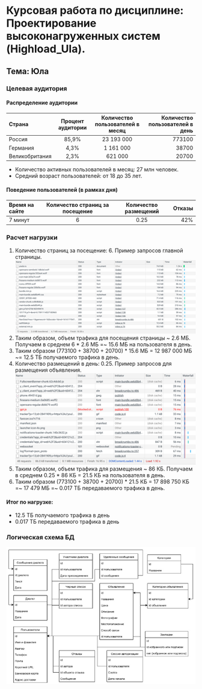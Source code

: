 # Курсовая работа по дисциплине: Проектирование высоконагруженных систем (Highload_Ula).
## Тема: Юла

### Целевая аудитория

#### Распределение аудитории
| Страна      | Процент аудитории |  Количество пользователей в месяц   | Количество пользователей в день |
| :---        |    :----:   |        :----:   | ---:|
| Россия      | 85,9%       | 23 193 000   | 773100 |
| Германия   | 4,3%       | 1 161 000      | 38700 |
| Великобритания   | 	2,3%        | 621 000      | 20700 |

- Количество активных пользователей в месяц: 27 млн человек.
- Средний возраст пользователей: от 18 до 35 лет.


#### Поведение пользователей (в рамках дня)
| Время на сайте      | Количество страниц за посещение | Количество размещений |  Отказы   |
| :---        |    :----:   |        :----:   | ---:|
| 7 минут | 6       | 0.25 | 42% |

### Расчет нагрузки

1) Количество страниц за посещение: 6. Пример запросов главной страницы. ![get](get.png)
2) Таким образом, объем трафика для посещения страницы ~ 2.6 МБ. Получаем в среднем 6 * 2.6 МБ =~ 15.6 МБ на пользователя в день.
3) Таким образом (773100 + 38700 + 20700) * 15.6 МБ = 12 987 000 МБ ~= 12.5 ТБ получаемого трафика в день.
4) Количество размещений в день: 0.25. Пример запросов для размещения объявления. ![post](post.png)
5) Таким образом, объем трафика для размещения ~ 86 КБ. Получаем в среднем 0.25 * 86 КБ = 21.5 КБ на пользователя в день.
6) Таким образом (773100 + 38700 + 20700) * 21.5 КБ = 17 898 750 КБ =~ 17 479 МБ =~ 0.017 ТБ передаваемого трафика в день.

#### Итог по нагрузке:
- 12.5 ТБ получаемого трафика в день
- 0.017 ТБ передаваемого трафика в день

### Логическая схема БД
![logic_db](logic_db.jpg)

